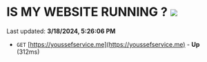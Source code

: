 # IS MY WEBSITE RUNNING ? [![](https://img.shields.io/static/v1?label=Sponsor&message=%E2%9D%A4&logo=GitHub&color=%23fe8e86)](https://github.com/sponsors/<username>)

Last updated: **3/18/2024, 5:26:06 PM**

- `GET` [https://youssefservice.me](https://youssefservice.me) - **Up** (312ms)
